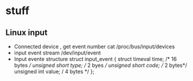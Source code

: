 # stuff
## Linux input
- Connected device , get event number
  cat /proc/bus/input/devices
- input event stream
     /dev/input/event<n>
- Input evente structure
  struct input_event
  {
    struct timeval time; /* 16 bytes */
    unsigned short type; /* 2 byes */
    unsigned short code; /* 2 bytes*/
    unsigned int value;  /  4 bytes */
  };

